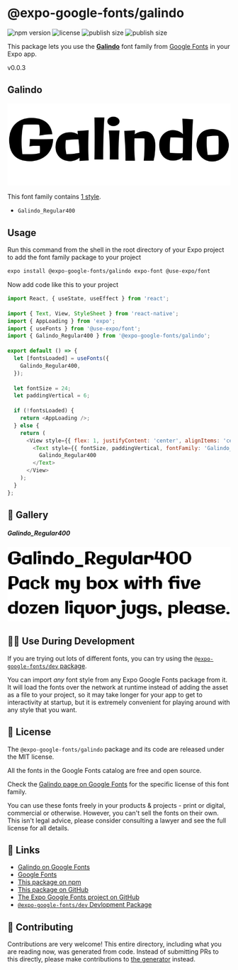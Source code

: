# @expo-google-fonts/galindo

![npm version](https://flat.badgen.net/npm/v/@expo-google-fonts/galindo)
![license](https://flat.badgen.net/github/license/expo/google-fonts)
![publish size](https://flat.badgen.net/packagephobia/install/@expo-google-fonts/galindo)
![publish size](https://flat.badgen.net/packagephobia/publish/@expo-google-fonts/galindo)

This package lets you use the [**Galindo**](https://fonts.google.com/specimen/Galindo) font family from [Google Fonts](https://fonts.google.com/) in your Expo app.

v0.0.3

## Galindo

![Galindo](./font-family.png)

This font family contains [1 style](#-gallery).

- `Galindo_Regular400`

## Usage

Run this command from the shell in the root directory of your Expo project to add the font family package to your project
```sh
expo install @expo-google-fonts/galindo expo-font @use-expo/font
```

Now add code like this to your project
```js
import React, { useState, useEffect } from 'react';

import { Text, View, StyleSheet } from 'react-native';
import { AppLoading } from 'expo';
import { useFonts } from '@use-expo/font';
import { Galindo_Regular400 } from '@expo-google-fonts/galindo';

export default () => {
  let [fontsLoaded] = useFonts({
    Galindo_Regular400,
  });

  let fontSize = 24;
  let paddingVertical = 6;

  if (!fontsLoaded) {
    return <AppLoading />;
  } else {
    return (
      <View style={{ flex: 1, justifyContent: 'center', alignItems: 'center' }}>
        <Text style={{ fontSize, paddingVertical, fontFamily: 'Galindo_Regular400' }}>
          Galindo_Regular400
        </Text>
      </View>
    );
  }
};

```

## 🔡 Gallery

##### Galindo_Regular400
![Galindo_Regular400](./c0d36dd1f81706dfcb698113c2682bb84feeffd515b1fa33d5c947ecc09e9719.ttf.png)


## 👩‍💻 Use During Development

If you are trying out lots of different fonts, you can try using the [`@expo-google-fonts/dev` package](https://github.com/expo/google-fonts/tree/master/font-packages/dev#readme).

You can import *any* font style from any Expo Google Fonts package from it. It will load the fonts
over the network at runtime instead of adding the asset as a file to your project, so it may take longer
for your app to get to interactivity at startup, but it is extremely convenient
for playing around with any style that you want.

## 📖 License

The `@expo-google-fonts/galindo` package and its code are released under the MIT license.

All the fonts in the Google Fonts catalog are free and open source.

Check the [Galindo page on Google Fonts](https://fonts.google.com/specimen/Galindo) for the specific license of this font family.

You can use these fonts freely in your products & projects - print or digital, commercial or otherwise. However, you can't sell the fonts on their own. This isn't legal advice, please consider consulting a lawyer and see the full license for all details.

## 🔗 Links

- [Galindo on Google Fonts](https://fonts.google.com/specimen/Galindo)
- [Google Fonts](https://fonts.google.com/)
- [This package on npm](https://www.npmjs.com/package/@expo-google-fonts/galindo)
- [This package on GitHub](https://github.com/expo/google-fonts/tree/master/font-packages/galindo)
- [The Expo Google Fonts project on GitHub](https://github.com/expo/google-fonts)
- [`@expo-google-fonts/dev` Devlopment Package](https://github.com/expo/google-fonts/tree/master/font-packages/dev)


## 🤝 Contributing

Contributions are very welcome! This entire directory, including what you are reading now, was generated from code. Instead of submitting PRs to this directly, please make contributions to [the generator](https://github.com/expo/google-fonts/tree/master/packages/generator) instead.
